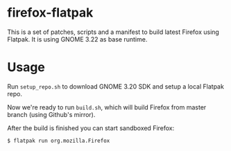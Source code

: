 # firefox-flatpak
This is a set of patches, scripts and a manifest to build latest Firefox using Flatpak. It is using GNOME 3.22 as base runtime.

# Usage

Run ```setup_repo.sh``` to download GNOME 3.20 SDK and setup a local Flatpak repo.

Now we're ready to run ```build.sh```, which will build Firefox from master branch (using Github's mirror).

After the build is finished you can start sandboxed Firefox:
```
$ flatpak run org.mozilla.Firefox
```
